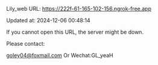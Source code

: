 Lily_web URL: https://222f-61-165-102-156.ngrok-free.app

Updated at: 2024-12-06 00:48:14

If you cannot open this URL, the server might be down.

Please contact: 

goley04@foxmail.com Or Wechat:GL_yeaH